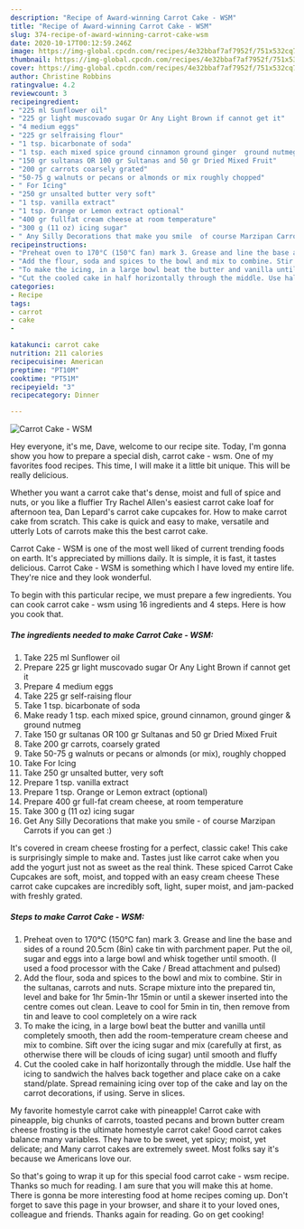 ```yaml
---
description: "Recipe of Award-winning Carrot Cake - WSM"
title: "Recipe of Award-winning Carrot Cake - WSM"
slug: 374-recipe-of-award-winning-carrot-cake-wsm
date: 2020-10-17T00:12:59.246Z
image: https://img-global.cpcdn.com/recipes/4e32bbaf7af7952f/751x532cq70/carrot-cake-wsm-recipe-main-photo.jpg
thumbnail: https://img-global.cpcdn.com/recipes/4e32bbaf7af7952f/751x532cq70/carrot-cake-wsm-recipe-main-photo.jpg
cover: https://img-global.cpcdn.com/recipes/4e32bbaf7af7952f/751x532cq70/carrot-cake-wsm-recipe-main-photo.jpg
author: Christine Robbins
ratingvalue: 4.2
reviewcount: 3
recipeingredient:
- "225 ml Sunflower oil"
- "225 gr light muscovado sugar Or Any Light Brown if cannot get it"
- "4 medium eggs"
- "225 gr selfraising flour"
- "1 tsp. bicarbonate of soda"
- "1 tsp. each mixed spice ground cinnamon ground ginger  ground nutmeg"
- "150 gr sultanas OR 100 gr Sultanas and 50 gr Dried Mixed Fruit"
- "200 gr carrots coarsely grated"
- "50-75 g walnuts or pecans or almonds or mix roughly chopped"
- " For Icing"
- "250 gr unsalted butter very soft"
- "1 tsp. vanilla extract"
- "1 tsp. Orange or Lemon extract optional"
- "400 gr fullfat cream cheese at room temperature"
- "300 g (11 oz) icing sugar"
- " Any Silly Decorations that make you smile  of course Marzipan Carrots if you can get "
recipeinstructions:
- "Preheat oven to 170°C (150°C fan) mark 3. Grease and line the base and sides of a round 20.5cm (8in) cake tin with parchment paper. Put the oil, sugar and eggs into a large bowl and whisk together until smooth. (I used a food processor with the Cake / Bread attachment and pulsed)"
- "Add the flour, soda and spices to the bowl and mix to combine. Stir in the sultanas, carrots and nuts. Scrape mixture into the prepared tin, level and bake for 1hr 5min-1hr 15min or until a skewer inserted into the centre comes out clean. Leave to cool for 5min in tin, then remove from tin and leave to cool completely on a wire rack"
- "To make the icing, in a large bowl beat the butter and vanilla until completely smooth, then add the room-temperature cream cheese and mix to combine. Sift over the icing sugar and mix (carefully at first, as otherwise there will be clouds of icing sugar) until smooth and fluffy"
- "Cut the cooled cake in half horizontally through the middle. Use half the icing to sandwich the halves back together and place cake on a cake stand/plate. Spread remaining icing over top of the cake and lay on the carrot decorations, if using. Serve in slices."
categories:
- Recipe
tags:
- carrot
- cake
- 

katakunci: carrot cake  
nutrition: 211 calories
recipecuisine: American
preptime: "PT10M"
cooktime: "PT51M"
recipeyield: "3"
recipecategory: Dinner

---
```



![Carrot Cake - WSM](https://img-global.cpcdn.com/recipes/4e32bbaf7af7952f/751x532cq70/carrot-cake-wsm-recipe-main-photo.jpg)

Hey everyone, it's me, Dave, welcome to our recipe site. Today, I'm gonna show you how to prepare a special dish, carrot cake - wsm. One of my favorites food recipes. This time, I will make it a little bit unique. This will be really delicious.

Whether you want a carrot cake that&#39;s dense, moist and full of spice and nuts, or you like a fluffier Try Rachel Allen&#39;s easiest carrot cake loaf for afternoon tea, Dan Lepard&#39;s carrot cake cupcakes for. How to make carrot cake from scratch. This cake is quick and easy to make, versatile and utterly Lots of carrots make this the best carrot cake.

Carrot Cake - WSM is one of the most well liked of current trending foods on earth. It's appreciated by millions daily. It is simple, it is fast, it tastes delicious. Carrot Cake - WSM is something which I have loved my entire life. They're nice and they look wonderful.


To begin with this particular recipe, we must prepare a few ingredients. You can cook carrot cake - wsm using 16 ingredients and 4 steps. Here is how you cook that.

<!--inarticleads1-->

##### The ingredients needed to make Carrot Cake - WSM:

1. Take 225 ml Sunflower oil
1. Prepare 225 gr light muscovado sugar Or Any Light Brown if cannot get it
1. Prepare 4 medium eggs
1. Take 225 gr self-raising flour
1. Take 1 tsp. bicarbonate of soda
1. Make ready 1 tsp. each mixed spice, ground cinnamon, ground ginger &amp; ground nutmeg
1. Take 150 gr sultanas OR 100 gr Sultanas and 50 gr Dried Mixed Fruit
1. Take 200 gr carrots, coarsely grated
1. Take 50-75 g walnuts or pecans or almonds (or mix), roughly chopped
1. Take  For Icing
1. Take 250 gr unsalted butter, very soft
1. Prepare 1 tsp. vanilla extract
1. Prepare 1 tsp. Orange or Lemon extract (optional)
1. Prepare 400 gr full-fat cream cheese, at room temperature
1. Take 300 g (11 oz) icing sugar
1. Get  Any Silly Decorations that make you smile - of course Marzipan Carrots if you can get :)


It&#39;s covered in cream cheese frosting for a perfect, classic cake! This cake is surprisingly simple to make and. Tastes just like carrot cake when you add the yogurt just not as sweet as the real think. These spiced Carrot Cake Cupcakes are soft, moist, and topped with an easy cream cheese These carrot cake cupcakes are incredibly soft, light, super moist, and jam-packed with freshly grated. 

<!--inarticleads2-->

##### Steps to make Carrot Cake - WSM:

1. Preheat oven to 170°C (150°C fan) mark 3. Grease and line the base and sides of a round 20.5cm (8in) cake tin with parchment paper. Put the oil, sugar and eggs into a large bowl and whisk together until smooth. (I used a food processor with the Cake / Bread attachment and pulsed)
1. Add the flour, soda and spices to the bowl and mix to combine. Stir in the sultanas, carrots and nuts. Scrape mixture into the prepared tin, level and bake for 1hr 5min-1hr 15min or until a skewer inserted into the centre comes out clean. Leave to cool for 5min in tin, then remove from tin and leave to cool completely on a wire rack
1. To make the icing, in a large bowl beat the butter and vanilla until completely smooth, then add the room-temperature cream cheese and mix to combine. Sift over the icing sugar and mix (carefully at first, as otherwise there will be clouds of icing sugar) until smooth and fluffy
1. Cut the cooled cake in half horizontally through the middle. Use half the icing to sandwich the halves back together and place cake on a cake stand/plate. Spread remaining icing over top of the cake and lay on the carrot decorations, if using. Serve in slices.


My favorite homestyle carrot cake with pineapple! Carrot cake with pineapple, big chunks of carrots, toasted pecans and brown butter cream cheese frosting is the ultimate homestyle carrot cake! Good carrot cakes balance many variables. They have to be sweet, yet spicy; moist, yet delicate; and Many carrot cakes are extremely sweet. Most folks say it&#39;s because we Americans love our. 

So that's going to wrap it up for this special food carrot cake - wsm recipe. Thanks so much for reading. I am sure that you will make this at home. There is gonna be more interesting food at home recipes coming up. Don't forget to save this page in your browser, and share it to your loved ones, colleague and friends. Thanks again for reading. Go on get cooking!
